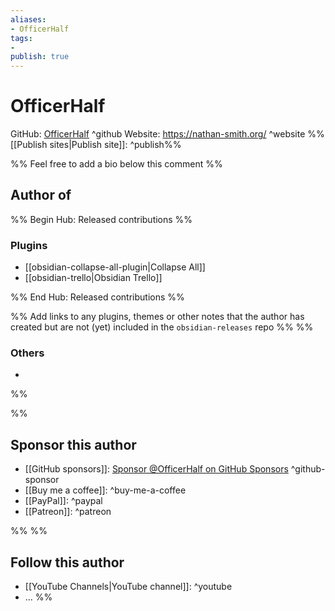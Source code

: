 ```yaml
---
aliases:
- OfficerHalf
tags: 
- 
publish: true
---
```


# OfficerHalf

GitHub: [OfficerHalf](https://github.com/OfficerHalf/) ^github
Website: <https://nathan-smith.org/> ^website
%%[[Publish sites|Publish site]]: ^publish%%

%% Feel free to add a bio below this comment %%


## Author of

%% Begin Hub: Released contributions %%
### Plugins
- [[obsidian-collapse-all-plugin|Collapse All]]
- [[obsidian-trello|Obsidian Trello]]

%% End Hub: Released contributions %%

%% Add links to any plugins, themes or other notes that the author has created but are not (yet) included in the `obsidian-releases` repo %%
%%
### Others 

- 
%%

%%
## Sponsor this author

- [[GitHub sponsors]]: [Sponsor @OfficerHalf on GitHub Sponsors](https://github.com/sponsors/OfficerHalf) ^github-sponsor
- [[Buy me a coffee]]: ^buy-me-a-coffee
- [[PayPal]]: ^paypal
- [[Patreon]]: ^patreon

%%
%%
## Follow this author

- [[YouTube Channels|YouTube channel]]: ^youtube
- ...
%%